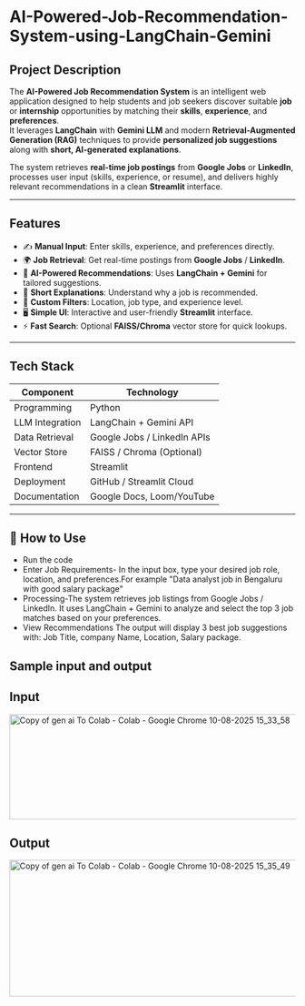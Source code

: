 # AI-Powered-Job-Recommendation-System-using-LangChain-Gemini

##  Project Description
The **AI-Powered Job Recommendation System** is an intelligent web application designed to help students and job seekers discover suitable **job** or **internship** opportunities by matching their **skills**, **experience**, and **preferences**.  
It leverages **LangChain** with **Gemini LLM** and modern **Retrieval-Augmented Generation (RAG)** techniques to provide **personalized job suggestions** along with **short, AI-generated explanations**.

The system retrieves **real-time job postings** from **Google Jobs** or **LinkedIn**, processes user input (skills, experience, or resume), and delivers highly relevant recommendations in a clean **Streamlit** interface.

---


##  Features
- ✍️ **Manual Input**: Enter skills, experience, and preferences directly.
- 🌍 **Job Retrieval**: Get real-time postings from **Google Jobs** / **LinkedIn**.
- 🧠 **AI-Powered Recommendations**: Uses **LangChain + Gemini** for tailored suggestions.
- 💬 **Short Explanations**: Understand why a job is recommended.
- 🎯 **Custom Filters**: Location, job type, and experience level.
- 🖥 **Simple UI**: Interactive and user-friendly **Streamlit** interface.
- ⚡ **Fast Search**: Optional **FAISS/Chroma** vector store for quick lookups.

---


##  Tech Stack
| Component        | Technology |
|------------------|------------|
| Programming      | Python |
| LLM Integration  | LangChain + Gemini API |
| Data Retrieval   | Google Jobs / LinkedIn APIs |
| Vector Store     | FAISS / Chroma (Optional) |
| Frontend         | Streamlit |
| Deployment       | GitHub / Streamlit Cloud |
| Documentation    | Google Docs, Loom/YouTube |

---

## 📌 How to Use
-  Run the code
-  Enter Job Requirements- In the input box, type your desired job role, location, and preferences.For example "Data analyst job in Bengaluru with good salary package"
-  Processing-The system retrieves job listings from Google Jobs / LinkedIn. It uses LangChain + Gemini to analyze and select the top 3 job matches based on your preferences.
-  View Recommendations
   The output will display 3 best job suggestions with:
    Job Title,
    company Name,
    Location,
    Salary package.

## Sample input and output

## Input
  <img width="709" height="185" alt="Copy of gen ai To Colab - Colab - Google Chrome 10-08-2025 15_33_58" src="https://github.com/user-attachments/assets/48e1ee38-b78d-4caf-a898-a3fefd2021e4" />

## Output
  <img width="1805" height="240" alt="Copy of gen ai To Colab - Colab - Google Chrome 10-08-2025 15_35_49" src="https://github.com/user-attachments/assets/a1013e0f-ce3c-4ac7-a202-e32716adbab3" />

  

